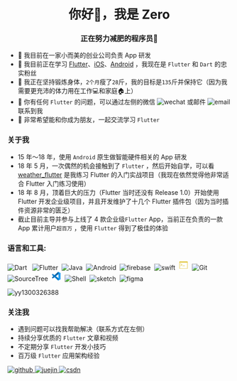 <h1 align="center">你好👋，我是 Zero</h1>
<h3 align="center">正在努力减肥的程序员💪</h3>

- 🔭 我目前在一家小而美的创业公司负责 App 研发
- 🌱 我目前正在学习 [Flutter](https://flutter.dev)、[iOS](https://developer.apple.com)、[Android](https://developer.android.com/) ，我现在是 `Flutter` 和 `Dart` 的忠实粉丝
- 💪 我正在坚持锻炼身体，`2个月`瘦了`28`斤，我的目标是`135`斤并保持它（因为我需要更充沛的体力用在工作💻和家庭🏠上）
- 💬 你有任何 `Flutter` 的问题，可以通过左侧的微信 <img src="https://www.vectorlogo.zone/logos/wechat/wechat-tile.svg" alt="wechat" width="16" height="16"/> 或邮件 <img src="https://www.vectorlogo.zone/logos/gmail/gmail-icon.svg" alt="email" width="16" height="16"/> 联系到我
- 👬 非常希望能和你成为朋友，一起交流学习 `Flutter `

### 关于我

- 15 年～18 年，使用 `Android` 原生做智能硬件相关的  App 研发
- 18 年 5 月，一次偶然的机会接触到了 `Flutter` ，然后开始自学，可以看 [weather_flutter](https://github.com/yy1300326388/weather_flutter) 是我练习 Flutter 的入门实战项目（我现在依然觉得他非常适合 Flutter 入门练习使用）
- 18 年 8 月，顶着巨大的压力（Flutter 当时还没有 Release 1.0）开始使用 Flutter 开发企业级项目，并且开发维护了十几个 Flutter 插件包（因为当时插件资源非常的匮乏）
- 截止目前主导并参与上线了 4 款企业级`Flutter` App，当前正在负责的一款 App 累计用户`超百万` ，使用 `Flutter` 得到了极佳的体验

### 语言和工具:

<p>
  <img src="https://www.vectorlogo.zone/logos/dartlang/dartlang-icon.svg" alt="Dart" width="22" height="22"/> &nbsp;
  <img src="https://www.vectorlogo.zone/logos/flutterio/flutterio-icon.svg" alt="Flutter" width="22" height="22"/>&nbsp;
  <img src="https://www.vectorlogo.zone/logos/java/java-icon.svg" alt="Java" width="22" height="22"/>&nbsp;
  <img src="https://www.vectorlogo.zone/logos/android/android-icon.svg" alt="Android" width="22" height="22"/>&nbsp;
  <img src="https://www.vectorlogo.zone/logos/firebase/firebase-icon.svg" alt="firebase" width="22" height="22"/>&nbsp;
  <img src="https://www.vectorlogo.zone/logos/swift/swift-icon.svg" alt="swift" width="22" height="22"/>&nbsp;
  <img src="https://github.com/vscode-icons/vscode-icons/blob/master/icons/file_type_shell.svg" alt="Shell" width="22" height="22"/>&nbsp;
  <img src="https://www.vectorlogo.zone/logos/git-scm/git-scm-icon.svg" alt="Git" width="22" height="22"/>&nbsp;
  <img src="https://raw.githubusercontent.com/gilbarbara/logos/master/logos/sourcetree.svg" alt="SourceTree" width="22" height="22"/>&nbsp;
  <img src="https://raw.githubusercontent.com/vscode-icons/vscode-icons/master/icons/file_type_vscode.svg" alt="VSCode" width="22" height="22"/>&nbsp;
  <img src="https://www.vectorlogo.zone/logos/getpostman/getpostman-icon.svg" alt="Shell" width="22" height="22"/>&nbsp;
  <img src="https://www.vectorlogo.zone/logos/sketchapp/sketchapp-icon.svg" alt="sketch" width="22" height="22"/>&nbsp;
  <img src="https://www.vectorlogo.zone/logos/figma/figma-icon.svg" alt="figma" width="22" height="22"/>&nbsp;

</p>

<img src="https://github-readme-stats.vercel.app/api?username=yy1300326388&show_icons=true&bg_color=30,e96443,904e95&title_color=fff&text_color=fff" alt="yy1300326388" />

### 关注我 

- 遇到问题可以找我帮助解决（联系方式在左侧）
- 持续分享优质的 `Flutter` 文章和视频
- 不定期分享 `Flutter` 开发小技巧
- 百万级 `Flutter` 应用架构经验

<p>
  <a href="https://github.com/yy1300326388">
    <img width="200" alt="github" src="https://raw.githubusercontent.com/yy1300326388/yy1300326388/main/images/follow/github_follow.png">
  </a>
  <a href="https://juejin.cn/user/764915820276439">
    <img width="200" alt="juejin" src="https://raw.githubusercontent.com/yy1300326388/yy1300326388/main/images/follow/juejin_follow.png">
  </a>
  <a href="https://space.bilibili.com/1698847208">
    <img width="200" alt="csdn" src="https://raw.githubusercontent.com/yy1300326388/yy1300326388/main/images/follow/bilibili_follow.png">
  </a>
</p>
